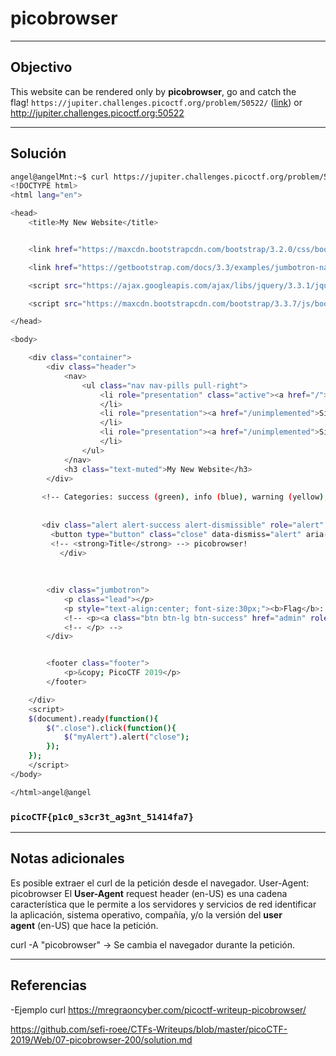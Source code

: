 # picobrowser

---
## Objectivo
This website can be rendered only by **picobrowser**, go and catch the flag! `https://jupiter.challenges.picoctf.org/problem/50522/` ([link](https://jupiter.challenges.picoctf.org/problem/50522/)) or http://jupiter.challenges.picoctf.org:50522

---
## Solución
``` bash
angel@angelMnt:~$ curl https://jupiter.challenges.picoctf.org/problem/50522/flag -A "picobrowser"
<!DOCTYPE html>
<html lang="en">

<head>
    <title>My New Website</title>


    <link href="https://maxcdn.bootstrapcdn.com/bootstrap/3.2.0/css/bootstrap.min.css" rel="stylesheet">

    <link href="https://getbootstrap.com/docs/3.3/examples/jumbotron-narrow/jumbotron-narrow.css" rel="stylesheet">

    <script src="https://ajax.googleapis.com/ajax/libs/jquery/3.3.1/jquery.min.js"></script>

    <script src="https://maxcdn.bootstrapcdn.com/bootstrap/3.3.7/js/bootstrap.min.js"></script>

</head>

<body>

    <div class="container">
        <div class="header">
            <nav>
                <ul class="nav nav-pills pull-right">
                    <li role="presentation" class="active"><a href="/">Home</a>
                    </li>
                    <li role="presentation"><a href="/unimplemented">Sign In</a>
                    </li>
                    <li role="presentation"><a href="/unimplemented">Sign Out</a>
                    </li>
                </ul>
            </nav>
            <h3 class="text-muted">My New Website</h3>
        </div>
        
       <!-- Categories: success (green), info (blue), warning (yellow), danger (red) -->
       
       
       <div class="alert alert-success alert-dismissible" role="alert" id="myAlert">
         <button type="button" class="close" data-dismiss="alert" aria-label="Close"><span aria-hidden="true">&times;</span></button>
         <!-- <strong>Title</strong> --> picobrowser!
           </div>
     
     
     
        <div class="jumbotron">
            <p class="lead"></p>
            <p style="text-align:center; font-size:30px;"><b>Flag</b>: <code>picoCTF{p1c0_s3cr3t_ag3nt_51414fa7}</code></p>
            <!-- <p><a class="btn btn-lg btn-success" href="admin" role="button">Click here for the flag!</a> -->
            <!-- </p> -->
        </div>


        <footer class="footer">
            <p>&copy; PicoCTF 2019</p>
        </footer>

    </div>
    <script>
    $(document).ready(function(){
        $(".close").click(function(){
            $("myAlert").alert("close");
        });
    });
    </script>
</body>

</html>angel@angel

```

### `picoCTF{p1c0_s3cr3t_ag3nt_51414fa7}`

---
## Notas adicionales

Es posible extraer el curl de la petición desde el navegador.
User-Agent: picobrowser 
El **User-Agent** request header (en-US) es una cadena característica que le permite a los servidores y servicios de red identificar la aplicación, sistema operativo, compañía, y/o la versión del **user agent** (en-US) que hace la petición.

curl -A "picobrowser" -> Se cambia el navegador durante la petición.


---
## Referencias

-Ejemplo curl
https://mregraoncyber.com/picoctf-writeup-picobrowser/

https://github.com/sefi-roee/CTFs-Writeups/blob/master/picoCTF-2019/Web/07-picobrowser-200/solution.md
